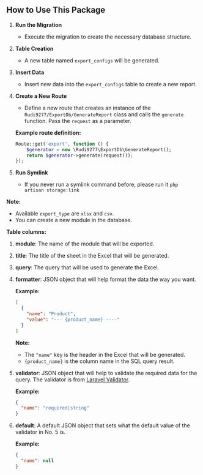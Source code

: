 ## How to Use This Package

1. **Run the Migration**

   - Execute the migration to create the necessary database structure.

2. **Table Creation**

   - A new table named `export_configs` will be generated.

3. **Insert Data**

   - Insert new data into the `export_configs` table to create a new report.

4. **Create a New Route**

   - Define a new route that creates an instance of the `Rudi9277/ExportDb/GenerateReport` class and calls the `generate` function. Pass the `request` as a parameter.

   **Example route definition:**

   ```php
   Route::get('export', function () {
       $generator = new \Rudi9277\ExportDb\GenerateReport();
       return $generator->generate(request());
   });
   ```

5. **Run Symlink**

   - If you never run a symlink command before, please run it `php artisan storage:link`

**Note:**

- Available `export_type` are `xlsx` and `csv`.
- You can create a new module in the database.

**Table columns:**

1. **module**: The name of the module that will be exported.
2. **title**: The title of the sheet in the Excel that will be generated.
3. **query**: The query that will be used to generate the Excel.
4. **formatter**: JSON object that will help format the data the way you want.

   **Example:**

   ```json
   [
     {
       "name": "Product",
       "value": "--- {product_name} ----"
     }
   ]
   ```

   **Note:**

   - The `"name"` key is the header in the Excel that will be generated.
   - `{product_name}` is the column name in the SQL query result.

5. **validator**: JSON object that will help to validate the required data for the query. The validator is from [Laravel Validator](https://laravel.com/docs/11.x/validation).

   **Example:**

   ```json
   {
     "name": "required|string"
   }
   ```

6. **default**: A default JSON object that sets what the default value of the validator in No. 5 is.

   **Example:**

   ```json
   {
     "name": null
   }
   ```
